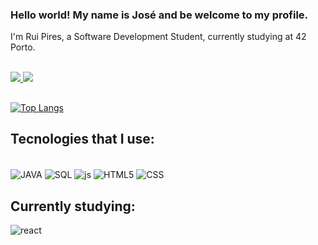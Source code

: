 ### Hello world! My name is José and be welcome to my profile.

I'm Rui Pires, a Software Development Student, currently studying at 42 Porto.

<br>

<div>
<a href="https://www.linkedin.com/in/developer-jose-meneses/"> <img src="https://img.shields.io/badge/LinkedIn-0077B5?style=for-the-badge&logo=linkedin&logoColor=white">
<a href="mailto:josefilmeneses@gmail.com"> <img src="https://img.shields.io/badge/Gmail-D14836?style=for-the-badge&logo=gmail&logoColor=white">
                                                              
</div>
  
##

[![Top Langs](https://github-readme-stats.vercel.app/api/top-langs/?username=jose5556&layout=donut&theme=radical&size_weight=1&count_weight=0.5&)](https://github.com/jose5556/github-readme-stats)

## Tecnologies that I use:

<div style="display: inline block"><br />
  <img align="center" alt="JAVA" src="https://img.shields.io/badge/Java-ED8B00?style=for-the-badge&logo=openjdk&logoColor=white">
  <img align="center" alt="SQL" src="https://img.shields.io/badge/MySQL-00000F?style=for-the-badge&logo=mysql&logoColor=white">
  <img align="center" alt="js" src="https://img.shields.io/badge/JavaScript-323330?style=for-the-badge&logo=javascript&logoColor=F7DF1E">
  <img align="center" alt="HTML5" src="https://img.shields.io/badge/HTML5-E34F26?style=for-the-badge&logo=html5&logoColor=white">
  <img align="center" alt="CSS" src="https://img.shields.io/badge/CSS3-1572B6?style=for-the-badge&logo=css3&logoColor=white">
</div>

## Currently studying:

<div>
  <img align="center" alt="react" src="https://img.shields.io/badge/C-00599C?style=for-the-badge&logo=c&logoColor=white">
</div>
